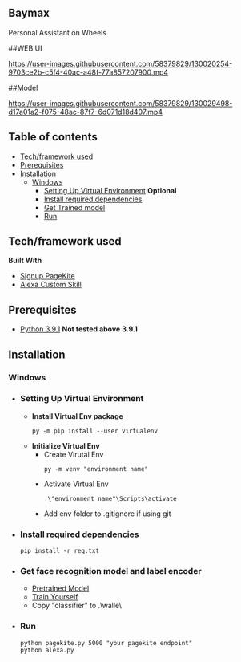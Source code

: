 ## Baymax
Personal Assistant on Wheels


##WEB UI


https://user-images.githubusercontent.com/58379829/130020254-9703ce2b-c5f4-40ac-a48f-77a857207900.mp4

##Model


https://user-images.githubusercontent.com/58379829/130029498-d17a01a2-f075-48ac-87f7-6d071d18d407.mp4




## Table of contents
- [Tech/framework used](#Tech/framework-used)
- [Prerequisites](#Prerequisites)
- [Installation](#Installation)
   - [Windows](#Windows)
      - [Setting Up Virtual Environment](#Setting-Up-Virtual-Environment) <b>Optional</b>
      - [Install required dependencies](#Install-required-dependencies)
      - [Get Trained model](#Get-face-recognition-model-and-label-encoder)
      - [Run](#Run)

## Tech/framework used
<b>Built With</b>
* [Signup PageKite](http://pagekite.net/)
* [Alexa Custom Skill](https://developer.amazon.com/en-US/alexa)

## Prerequisites
- [Python 3.9.1](https://www.python.org/downloads/release/python-391/) <b>Not tested above 3.9.1 </b>

## Installation
### Windows
*  ### Setting Up Virtual Environment
   *  <b>Install Virtual Env package </b>
       ```
       py -m pip install --user virtualenv
       ```
   *  <b>Initialize Virtual Env </b>   
      *  Create Virutal Env 
         ```
         py -m venv "environment name"
         ```
      *  Activate Virtual Env 
         ```
         .\"environment name"\Scripts\activate
         ```
      *  Add env folder to .gitignore if using git
* ### Install required dependencies
   ```
   pip install -r req.txt  
   ```
* ### Get face recognition model and label encoder
   - [Pretrained Model](https://github.com/pratikksahu/walle/tree/recognizer)
   - [Train Yourself](https://github.com/pratikksahu/walle/tree/train_model)
   - Copy "classifier" to .\walle\

* ### Run
   ```
   python pagekite.py 5000 "your pagekite endpoint"
   python alexa.py
   ```
   
   
